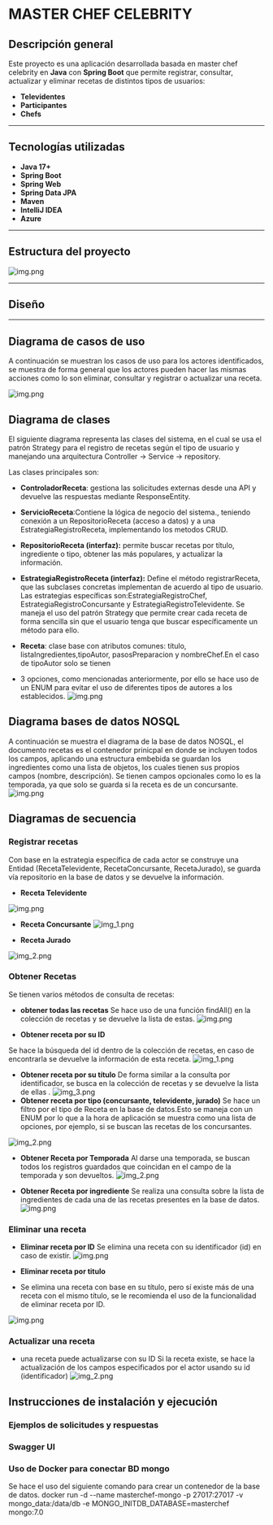 # MASTER CHEF CELEBRITY


## Descripción general
Este proyecto es una aplicación desarrollada basada en master chef celebrity en **Java** con **Spring Boot** que permite registrar, consultar, actualizar y eliminar recetas de distintos tipos de usuarios:
- **Televidentes**
- **Participantes**
- **Chefs**

---

## Tecnologías utilizadas
- **Java 17+**
- **Spring Boot**
- **Spring Web**
- **Spring Data JPA**
- **Maven**
- **IntelliJ IDEA**
- **Azure**

---

## Estructura del proyecto
![img.png](docs/img/estructura.png)
____
## Diseño
___
## **Diagrama de casos de uso**
A continuación se muestran los casos de uso para los actores identificados, se muestra de forma general
que los actores pueden hacer las mismas acciones como lo son eliminar, consultar y registrar o actualizar una receta.

![img.png](docs/UML/diagramaCasosUso.png)


## Diagrama de clases

El siguiente diagrama representa las clases del sistema, en el cual se usa el patrón Strategy
para el registro de recetas según el tipo de usuario y manejando una arquitectura Controller -> Service -> repository.

Las clases principales son:
* **ControladorReceta**: gestiona las solicitudes externas desde una API y devuelve las respuestas mediante ResponseEntity.

* **ServicioReceta**:Contiene la lógica de negocio del sistema., teniendo conexión a un RepositorioReceta (acceso a datos) y a una EstrategiaRegistroReceta,
implementando los metodos CRUD.

* **RepositorioReceta (interfaz):** permite buscar recetas por título, ingrediente o tipo, obtener las más populares, y actualizar la información.


* **EstrategiaRegistroReceta (interfaz):** Define el método registrarReceta, que las subclases concretas implementan de acuerdo al tipo de usuario. Las
estrategias específicas son:EstrategiaRegistroChef, EstrategiaRegistroConcursante y EstrategiaRegistroTelevidente. Se maneja el uso del patrón Strategy que
permite crear cada receta de forma sencilla sin que el usuario tenga que buscar específicamente un método para ello.


* **Receta**: clase base con atributos comunes: título, listaIngredientes,tipoAutor, pasosPreparacion y nombreChef.En el caso de tipoAutor solo se tienen
* 3 opciones, como mencionadas anteriormente, por ello se hace uso de un ENUM para evitar el uso de diferentes tipos de autores a los establecidos.
![img.png](docs/UML/diagramaClases.png)


## Diagrama bases de datos NOSQL

A continuación se muestra el diagrama de la base de datos NOSQL, el documento recetas es el contenedor prinicpal
en donde se incluyen todos los campos, aplicando una estructura embebida se guardan los ingredientes como una lista de objetos, los cuales
tienen sus propios campos (nombre, descripción). Se tienen campos opcionales como lo es la temporada, ya que solo se
guarda si la receta es de un concursante.
![img.png](docs/UML/diagramaBD.png)

## Diagramas de secuencia

###  **Registrar recetas**
Con base en la estrategia
específica de cada actor se construye una Entidad (RecetaTelevidente, RecetaConcursante, RecetaJurado), se guarda vía 
repositorio en la base de datos y se devuelve la información.

* **Receta Televidente**

![img.png](img.png)

* **Receta Concursante**
![img_1.png](docs/UML/img_1.png)

* **Receta Jurado**

![img_2.png](docs/UML/img_2.png)

### **Obtener Recetas**
Se tienen varios métodos de consulta de recetas:

* **obtener todas las recetas**
Se hace uso de una función findAll() en la colección de recetas y se devuelve la lista de estas.
![img.png](docs/UML/obtenerTodasRecetas.png)

* **Obtener receta por su ID**

Se hace la búsqueda del id dentro de la colección de recetas, en caso de encontrarla se devuelve la información
de esta receta.
![img_1.png](docs/UML/obtenerRecetaPorID.png)

* **Obtener receta por su título**
De forma similar a la consulta por identificador, se busca en la colección de recetas y se devuelve la lista de ellas .
![img_3.png](docs/UML/img_3.png)
* **Obtener receta por tipo (concursante, televidente, jurado)**
Se hace un filtro por el tipo de Receta en la base de datos.Esto se maneja con un ENUM por lo que a la hora de aplicación se
muestra como una lista de opciones, por ejemplo, si se buscan las recetas de los concursantes.

![img_2.png](docs/UML/obtenerRecetaconcursante.png)


* **Obtener Receta por Temporada**
Al darse una temporada, se buscan todos los registros guardados que coincidan en el campo de la temporada y son devueltos.
![img_2.png](docs/UML/obtenerRecetaTemporada.png)

* **Obtener Receta por ingrediente**
Se realiza una consulta sobre la lista de ingredientes de cada una de las recetas presentes en la base de datos.
![img.png](docs/UML/obtenerRecetaIngrediente.png)


### Eliminar una receta 
* **Eliminar receta por ID**
Se elimina una receta con su identificador (id) en caso de existir.
![img.png](docs/UML/eliminarReceta.png)


* **Eliminar receta por titulo**
* Se elimina una receta con base en su título, pero sí existe más de una receta con el mismo título, se le recomienda
el uso de la funcionalidad de eliminar receta por ID.

![img.png](docs/UML/eliminarRecetaPorTitulo.png)

### Actualizar una receta

* una receta puede actualizarse con su ID
Si la receta existe, se hace la actualización de los campos especificados por el actor usando su id (identificador)
![img_2.png](img_2.png)


## Instrucciones de instalación y ejecución

### Ejemplos de solicitudes y respuestas

### Swagger UI

### Uso de Docker para conectar BD mongo

Se hace el uso del siguiente comando para crear un contenedor de la base de datos.
docker run -d --name masterchef-mongo -p 27017:27017 -v mongo_data:/data/db -e MONGO_INITDB_DATABASE=masterchef mongo:7.0
